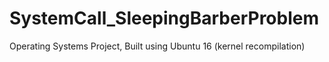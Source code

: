 # SystemCall_SleepingBarberProblem
Operating Systems Project, Built using Ubuntu 16 (kernel recompilation)
